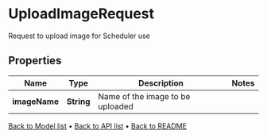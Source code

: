 

# UploadImageRequest

Request to upload image for Scheduler use

## Properties

| Name | Type | Description | Notes |
|------------ | ------------- | ------------- | -------------|
|**imageName** | **String** | Name of the image to be uploaded |  |



[Back to Model list](../README.md#documentation-for-models) &#8226; [Back to API list](../README.md#documentation-for-api-endpoints) &#8226; [Back to README](../README.md)


